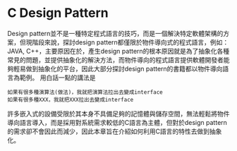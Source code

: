 # C Design Pattern
Design pattern並不是一種特定程式語言的技巧，而是一個解決特定軟體架構的方案，但現階段來說，探討design pattern都僅限於物件導向式的程式語言，例如：JAVA, C++，主要原因在於，產生design pattern的根本原因就是為了抽象化各種常見的問題，並提供抽象化的解決方法，而物件導向的程式語言提供軟體開發者能夠輕易做到抽象化的平台，因此大部分探討design pattern的書籍都以物件導向語言為範例。
用白話一點的講法是

```
如果有很多種演算法(做法)，我就把演算法拉出去變成interface
如果有很多種XXX，我就把XXX拉出去變成interface
```
許多嵌入式的設備受限於其本身不具備足夠的記憶體與儲存空間，無法輕鬆將物件導向語言導入，而是採用對系統需求較低的C語言為主體，但對於design pattern的需求卻不會因此而減少，因此本章旨在介紹如何利用C語言的特性去做到抽象化。
